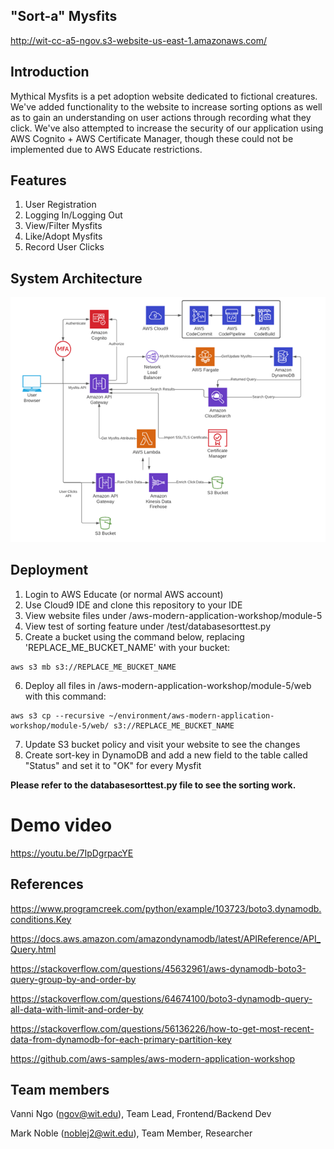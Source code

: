 ## "Sort-a" Mysfits
http://wit-cc-a5-ngov.s3-website-us-east-1.amazonaws.com/

## Introduction
Mythical Mysfits is a pet adoption website dedicated to fictional creatures. We've added functionality to the website to increase sorting options as well as to gain an understanding on user actions through recording what they click. We've also attempted to increase the security of our application using AWS Cognito + AWS Certificate Manager, though these could not be implemented due to AWS Educate restrictions. 


## Features
1. User Registration
2. Logging In/Logging Out
3. View/Filter Mysfits
4. Like/Adopt Mysfits
5. Record User Clicks


## System Architecture
![alt text](https://raw.githubusercontent.com/vanningo/wit-cc-team7/main/Picture1.png)


## Deployment
1. Login to AWS Educate (or normal AWS account)
2. Use Cloud9 IDE and clone this repository to your IDE
3. View website files under /aws-modern-application-workshop/module-5
4. View test of sorting feature under /test/databasesorttest.py
5. Create a bucket using the command below, replacing 'REPLACE_ME_BUCKET_NAME' with your bucket:

```
aws s3 mb s3://REPLACE_ME_BUCKET_NAME
```
6. Deploy all files in /aws-modern-application-workshop/module-5/web with this command:

```
aws s3 cp --recursive ~/environment/aws-modern-application-workshop/module-5/web/ s3://REPLACE_ME_BUCKET_NAME
```
7. Update S3 bucket policy and visit your website to see the changes
8. Create sort-key in DynamoDB and add a new field to the table called "Status" and set it to "OK" for every Mysfit

**Please refer to the databasesorttest.py file to see the sorting work.**
# Demo video 

https://youtu.be/7IpDgrpacYE


## References
https://www.programcreek.com/python/example/103723/boto3.dynamodb.conditions.Key

https://docs.aws.amazon.com/amazondynamodb/latest/APIReference/API_Query.html

https://stackoverflow.com/questions/45632961/aws-dynamodb-boto3-query-group-by-and-order-by

https://stackoverflow.com/questions/64674100/boto3-dynamodb-query-all-data-with-limit-and-order-by

https://stackoverflow.com/questions/56136226/how-to-get-most-recent-data-from-dynamodb-for-each-primary-partition-key

https://github.com/aws-samples/aws-modern-application-workshop


## Team members 
Vanni Ngo (ngov@wit.edu), Team Lead, Frontend/Backend Dev

Mark Noble (noblej2@wit.edu), Team Member, Researcher
